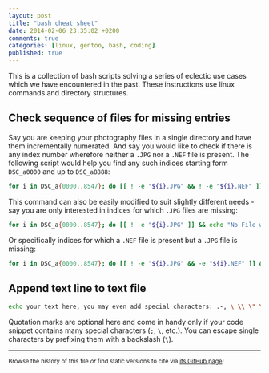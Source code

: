 ```yaml
---
layout: post
title: "bash cheat sheet"
date: 2014-02-06 23:35:02 +0200
comments: true
categories: [linux, gentoo, bash, coding]
published: true
---
```


This is a collection of bash scripts solving a series of eclectic use cases which we have encountered in the past.
These instructions use linux commands and directory structures. 

<!-- more -->

## Check sequence of files for missing entries
Say you are keeping your photography files in a single directory and have them incrementally numerated.
And say you would like to check if there is any index number wherefore neither a ```.JPG``` nor a ```.NEF``` file is present.
The following script would help you find any such indices starting form ```DSC_a0000``` and up to ```DSC_a8888```:

```bash
for i in DSC_a{0000..8547}; do [[ ! -e "${i}.JPG" && ! -e "${i}.NEF" ]] && echo "No File with $i found"; done
```

This command can also be easily modified to suit slightly different needs - say you are only interested in indices for which ```.JPG``` files are missing:

```bash
for i in DSC_a{0000..8547}; do [[ ! -e "${i}.JPG" ]] && echo "No File with $i.JPG found"; done
```

Or specifically indices for which a ```.NEF``` file is present but a ```.JPG``` file is missing:

```bash
for i in DSC_a{0000..8547}; do [[ ! -e "${i}.JPG" && -e "${i}.NEF" ]] && echo "No File with $i.JPG found, but $i.NEF exists"; done
```

## Append text line to text file

```bash
echo your text here, you may even add special characters: .-, \ \\ \" \; >> /your/file/path
```

Quotation marks are optional here and come in handy only if your code snippet contains many special characters (```;```, ```\```, etc.).
You can escape single characters by prefixing them with a backslash (```\```).


---
<sup>Browse the history of this file *or* find static versions to cite via [its GitHub page](https://github.com/TheChymera/chymeric_tutorials/blob/master/source/_posts/2014-02-06-bash-cheat-sheet.markdown)!</sup>
